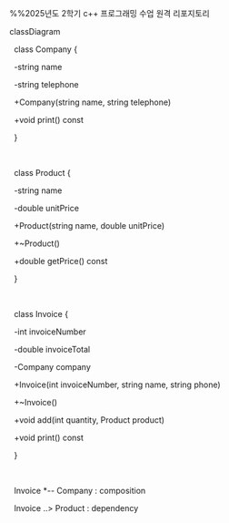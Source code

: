 %%2025년도 2학기 c++ 프로그래밍 수업 원격 리포지토리



classDiagram

&nbsp;   class Company {

&nbsp;       -string name

&nbsp;       -string telephone

&nbsp;       +Company(string name, string telephone)

&nbsp;       +void print() const

&nbsp;   }

&nbsp;   

&nbsp;   class Product {

&nbsp;       -string name

&nbsp;       -double unitPrice

&nbsp;       +Product(string name, double unitPrice)

&nbsp;       +~Product()

&nbsp;       +double getPrice() const

&nbsp;   }

&nbsp;   

&nbsp;   class Invoice {

&nbsp;       -int invoiceNumber

&nbsp;       -double invoiceTotal

&nbsp;       -Company company

&nbsp;       +Invoice(int invoiceNumber, string name, string phone)

&nbsp;       +~Invoice()

&nbsp;       +void add(int quantity, Product product)

&nbsp;       +void print() const

&nbsp;   }

&nbsp;   

&nbsp;   Invoice \*-- Company : composition

&nbsp;   Invoice ..> Product : dependency

